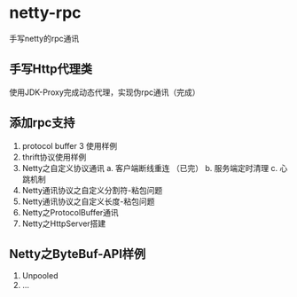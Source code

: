 # netty-rpc
手写netty的rpc通讯

## 手写Http代理类
使用JDK-Proxy完成动态代理，实现伪rpc通讯（完成）

## 添加rpc支持
1. protocol buffer 3 使用样例
2. thrift协议使用样例
3. Netty之自定义协议通讯
  a. 客户端断线重连 （已完）
  b. 服务端定时清理 
  c. 心跳机制
4. Netty通讯协议之自定义分割符-粘包问题
5. Netty通讯协议之自定义长度-粘包问题
6. Netty之ProtocolBuffer通讯
7. Netty之HttpServer搭建

## Netty之ByteBuf-API样例
1. Unpooled
2. ...
